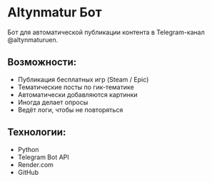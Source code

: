 # Altynmatur Бот

Бот для автоматической публикации контента в Telegram-канал @altynmaturuen.

## Возможности:
- Публикация бесплатных игр (Steam / Epic)
- Тематические посты по гик-тематике
- Автоматически добавляются картинки
- Иногда делает опросы
- Ведёт логи, чтобы не повторяться

## Технологии:
- Python
- Telegram Bot API
- Render.com
- GitHub
